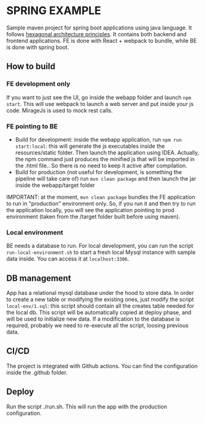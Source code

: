 # SPRING EXAMPLE

Sample maven project for spring boot applications using java language.
It follows [hexagonal architecture principles](https://netflixtechblog.com/ready-for-changes-with-hexagonal-architecture-b315ec967749).
It contains both backend and frontend applications. FE is done with React + webpack to bundle, while BE is done with
spring boot.

## How to build 

### FE development only

If you want to just see the UI, go inside the webapp folder and launch `npm start`. This will use webpack to launch a
web server and put inside your js code. MirageJs is used to mock rest calls.

### FE pointing to BE

- Build for development: inside the webapp application, run `npm run start:local`: this will generate the js executables inside
  the resources/static folder. Then launch the application using IDEA. Actually, the npm command just produces the minified
  js that will be imported in the .html file.. So there is no need to keep it active after compilation.
- Build for production (not useful for development, is something the pipeline will take care of) run `mvn clean package`
  and then launch the jar inside the webapp/target folder

IMPORTANT: at the moment, `mvn clean package` bundles the FE application to run in "production" environment only. So,
if you run it and then try to run the application locally, you will see the application pointing to prod environment
(taken from the /target folder built before using maven).

### Local environment
BE needs a database to run. For local development, you can run the script `run-local-environment.sh` to start a fresh
local Mysql instance with sample data inside. You can access it at `localhost:3306`.

## DB management

App has a relational mysql database under the hood to store data. In order to create a new table or modifying the existing ones,
just modify the script `local-env/1.sql`: this script should contain all the creates table needed for the local db.
This script will be automatically copied at deploy phase, and will be used to initialize new data. If a modification to the 
database is required, probably we need to re-execute all the script, loosing previous data.

## CI/CD

The project is integrated with Github actions. You can find the configuration inside the .github folder.

## Deploy

Run the script ./run.sh. This will run the app with the production configuration.